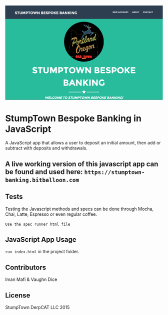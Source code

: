 ![alt tag](https://github.com/imanmafi/bankAccount/blob/master/img/readmegraphic.png)

# StumpTown Bespoke Banking in JavaScript

A JavaScript app that allows a user to deposit an initial amount, then add or subtract with deposits and withdrawals. 
## A live working version of this javascript app can be found and used here: `https://stumptown-banking.bitballoon.com`

## Tests

Testing the Javascript methods and specs can be done through Mocha, Chai, Latte, Espresso or even regular coffee.

`Use the spec runner html file`

## JavaScript App Usage

`run index.html` in the project folder.

## Contributors
Iman Mafi & Vaughn Dice

## License

StumpTown DerpCAT LLC 2015
